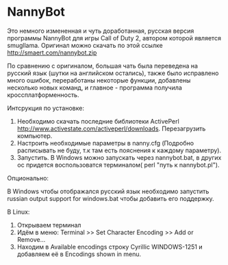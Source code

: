 NannyBot
=====
Это немного измененная и чуть доработанная, русская версия программы NannyBot для игры Call of Duty 2, автором которой является smugllama.
Оригинал можно скачать по этой ссылке http://smaert.com/nannybot.zip

По сравнению с оригиналом, большая чать была переведена на русский язык (шутки на английском остались),
также было исправлено много ошибок, переработаны некоторые функции, добавлены несколько новых команд, и главное - программа
получила кроссплатформенность.

Интсрукция по установке:

1. Необходимо скачать последние библиотеки ActivePerl http://www.activestate.com/activeperl/downloads. Перезагрузить компьютер.
2. Настроить необходимые параметры в nanny.cfg (Подробно расписывать не буду, т.к там есть пояснения к каждому параметру).
4. Запустить. В Windows можно запускать через nannybot.bat, в других ос придется воспользоватся терминалом( perl "путь к nannybot.pl").

Опционально:

В Windows чтобы отображался русский язык необходимо запустить russian output support for windows.bat чтобы добавить его поддержку.

В Linux:
1. Открываем терминал
2. Идём в меню: Terminal >> Set Character Encoding >> Add or Remove...
3. Находим в Available encodings строку Cyrillic WINDOWS-1251 и добавляем её в Encodings shown in menu.
